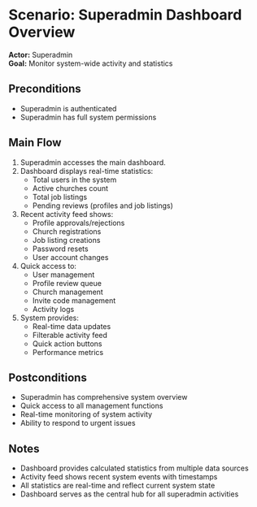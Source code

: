 # Scenario: Superadmin Dashboard Overview

**Actor:** Superadmin  
**Goal:** Monitor system-wide activity and statistics

## Preconditions

- Superadmin is authenticated
- Superadmin has full system permissions

## Main Flow

1. Superadmin accesses the main dashboard.
2. Dashboard displays real-time statistics:
   - Total users in the system
   - Active churches count
   - Total job listings
   - Pending reviews (profiles and job listings)
3. Recent activity feed shows:
   - Profile approvals/rejections
   - Church registrations
   - Job listing creations
   - Password resets
   - User account changes
4. Quick access to:
   - User management
   - Profile review queue
   - Church management
   - Invite code management
   - Activity logs
5. System provides:
   - Real-time data updates
   - Filterable activity feed
   - Quick action buttons
   - Performance metrics

## Postconditions

- Superadmin has comprehensive system overview
- Quick access to all management functions
- Real-time monitoring of system activity
- Ability to respond to urgent issues

## Notes

- Dashboard provides calculated statistics from multiple data sources
- Activity feed shows recent system events with timestamps
- All statistics are real-time and reflect current system state
- Dashboard serves as the central hub for all superadmin activities
